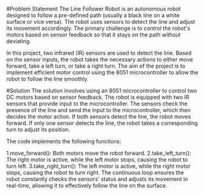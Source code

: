 #Problem Statement
The Line Follower Robot is an autonomous robot designed to follow a pre-defined path (usually a black line on a white surface or vice versa). The robot uses sensors to detect the line and adjust its movement accordingly. The primary challenge is to control the robot's motors based on sensor feedback so that it stays on the path without deviating.

In this project, two infrared (IR) sensors are used to detect the line. Based on the sensor inputs, the robot takes the necessary actions to either move forward, take a left turn, or take a right turn. The aim of the project is to implement efficient motor control using the 8051 microcontroller to allow the robot to follow the line smoothly.

#Solution
The solution involves using an 8051 microcontroller to control two DC motors based on sensor feedback. The robot is equipped with two IR sensors that provide input to the microcontroller. The sensors check the presence of the line and send the input to the microcontroller, which then decides the motor action. If both sensors detect the line, the robot moves forward. If only one sensor detects the line, the robot takes a corresponding turn to adjust its position.

The code implements the following functions:

1.move_forward(): Both motors move the robot forward.
2.take_left_turn(): The right motor is active, while the left motor stops, causing the robot to turn left.
3.take_right_turn(): The left motor is active, while the right motor stops, causing the robot to turn right.
The continuous loop ensures the robot constantly checks the sensors' status and adjusts its movement in real-time, allowing it to effectively follow the line on the surface.
